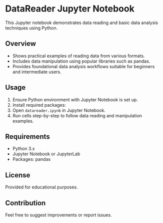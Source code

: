# DataReader Jupyter Notebook

This Jupyter notebook demonstrates data reading and basic data analysis techniques using Python.

## Overview

- Shows practical examples of reading data from various formats.
- Includes data manipulation using popular libraries such as pandas.
- Provides foundational data analysis workflows suitable for beginners and intermediate users.

## Usage

1. Ensure Python environment with Jupyter Notebook is set up.
2. Install required packages:
3. Open `datareader.ipynb` in Jupyter Notebook.
4. Run cells step-by-step to follow data reading and manipulation examples.

## Requirements

- Python 3.x
- Jupyter Notebook or JupyterLab
- Packages: pandas

## License

Provided for educational purposes.

## Contribution


Feel free to suggest improvements or report issues.
   
